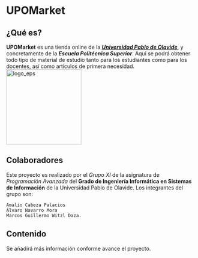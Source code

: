 # UPOMarket

## ¿Qué es?

**UPOMarket** es una tienda online de la [***Universidad Pablo de Olavide***](https://www.upo.es/portal/impe/web/portada/index.html), y concretamente de la ***Escuela Politécnica Superior***. Aquí se podrá obtener todo tipo de material de estudio tanto para los estudiantes como para los docentes, así como artículos de primera necesidad.
<br/>
<img width="200" src="https://pbs.twimg.com/profile_images/1204413078856597504/K7kGRHuM_400x400.jpg" alt="logo_eps"/>
## Colaboradores

Este proyecto es realizado por el *Grupo XI* de la asignatura de *Programación Avanzada* del **Grado de Ingeniería Informática en Sistemas de Información** de la Universidad Pablo de Olavide.
Los integrantes del grupo son:

    Amalio Cabeza Palacios
    Álvaro Navarro Mora
    Marcos Guillermo Witzl Daza.

## Contenido

Se añadirá más información conforme avance el proyecto.
